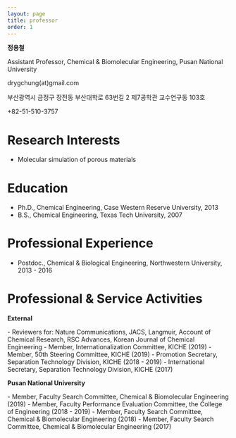 ```yaml
---
layout: page
title: professor
order: 1
---
```

<style type="text/css">
img.resize {
  max-width:75%;
  align:left;
}
</style>

<p><b>정용철</b></p>
<p>Assistant Professor, Chemical & Biomolecular Engineering, Pusan National University </p>
<p>drygchung(at)gmail.com</p>
<p>부산광역시 금정구 장전동 부산대학로 63번길 2 제7공학관 교수연구동 103호 </p>
<p>+82-51-510-3757 </p>

# Research Interests
- Molecular simulation of porous materials

# Education
- Ph.D., Chemical Engineering, Case Western Reserve University, 2013
- B.S., Chemical Engineering, Texas Tech University, 2007

# Professional Experience
- Postdoc., Chemical & Biological Engineering, Northwestern University, 2013 - 2016

# Professional & Service Activities
<p><b>External</b></p>
- Reviewers for: Nature Communications, JACS, Langmuir, Account of Chemical Research, RSC Advances, Korean Journal of Chemical Engineering
- Member, Internationalization Committee, KICHE (2019)
- Member, 50th Steering Committee, KICHE (2019)
- Promotion Secretary, Separation Technology Division, KICHE (2018 - 2019)
- International Secretary, Separation Technology Division, KICHE (2017)

<p><b>Pusan National University</b></p>
- Member, Faculty Search Committee, Chemical & Biomolecular Engineering (2019)
- Member, Faculty Performance Evaluation Committee, the College of Engineering (2018 - 2019)
- Member, Faculty Search Committee, Chemical & Biomolecular Engineering (2018)
- Member, Faculty Search Committee, Chemical & Biomolecular Engineering (2017)
